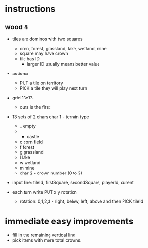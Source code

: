 # instructions

## wood 4

- tiles are dominos with two squares
  - corn, forest, grassland, lake, wetland, mine
  - square may have crown
  - tile has ID
    - larger ID usually means better value

- actions:
  - PUT a tile on territory
  - PICK a tile they will play next turn

- grid 13x13
  - ours is the first
- 13 sets of 2 chars char 1 - terrain type
    - _ empty
    - * castle
    - c corn field
    - f forest
    - g grassland
    - l lake
    - w wetland
    - m mine
  - char 2 - crown number (0 to 3)

- input line: tileId, firstSquare, secondSquare, playerId, curent

- each turn write PUT x y rotation
  - rotation: 0,1,2,3 - right, below, left, above
and then PICK tileId

# immediate easy improvements

- fill in the remaining vertical line
- pick items with more total crowns.